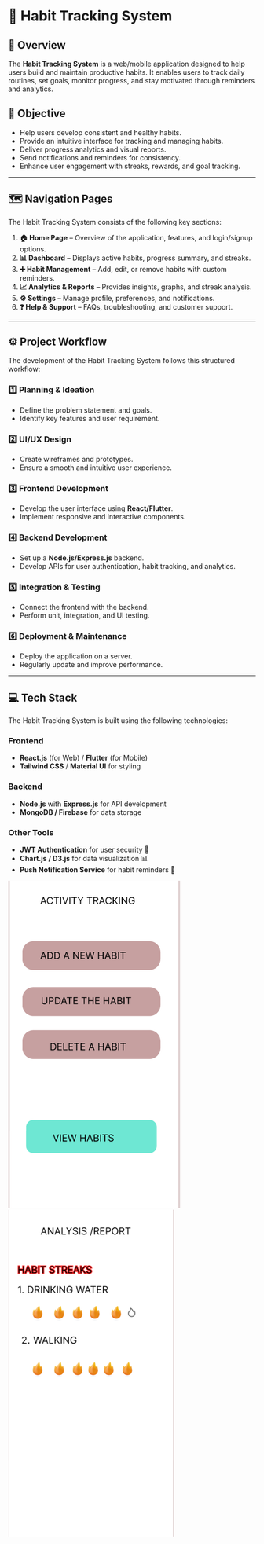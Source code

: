 
# 🚀 Habit Tracking System

## 📌 Overview
The **Habit Tracking System** is a web/mobile application designed to help users build and maintain productive habits. It enables users to track daily routines, set goals, monitor progress, and stay motivated through reminders and analytics.

## 🎯 Objective
- Help users develop consistent and healthy habits.
- Provide an intuitive interface for tracking and managing habits.
- Deliver progress analytics and visual reports.
- Send notifications and reminders for consistency.
- Enhance user engagement with streaks, rewards, and goal tracking.

---

## 🗺️ Navigation Pages
The Habit Tracking System consists of the following key sections:

1. **🏠 Home Page** – Overview of the application, features, and login/signup options.
2. **📊 Dashboard** – Displays active habits, progress summary, and streaks.
3. **➕ Habit Management** – Add, edit, or remove habits with custom reminders.
4. **📈 Analytics & Reports** – Provides insights, graphs, and streak analysis.
5. **⚙️ Settings** – Manage profile, preferences, and notifications.
6. **❓ Help & Support** – FAQs, troubleshooting, and customer support.

---

## ⚙️ Project Workflow
The development of the Habit Tracking System follows this structured workflow:

### **1️⃣ Planning & Ideation**
- Define the problem statement and goals.
- Identify key features and user requirement.

### **2️⃣ UI/UX Design**
- Create wireframes and prototypes.
- Ensure a smooth and intuitive user experience.

### **3️⃣ Frontend Development**
- Develop the user interface using **React/Flutter**.
- Implement responsive and interactive components.

### **4️⃣ Backend Development**
- Set up a **Node.js/Express.js** backend.
- Develop APIs for user authentication, habit tracking, and analytics.

### **5️⃣ Integration & Testing**
- Connect the frontend with the backend.
- Perform unit, integration, and UI testing.

### **6️⃣ Deployment & Maintenance**
- Deploy the application on a server.
- Regularly update and improve performance.

---

## 💻 Tech Stack
The Habit Tracking System is built using the following technologies:

### **Frontend**
- **React.js** (for Web) / **Flutter** (for Mobile)
- **Tailwind CSS** / **Material UI** for styling

### **Backend**
- **Node.js** with **Express.js** for API development
- **MongoDB / Firebase** for data storage

### **Other Tools**
- **JWT Authentication** for user security 🔑
- **Chart.js / D3.js** for data visualization 📊
- **Push Notification Service** for habit reminders 🔔

![ACTIVITY TRACKING](./images/ACTIVITY.png)
![ANALYSIS](./images/ANALYSIS.png)
